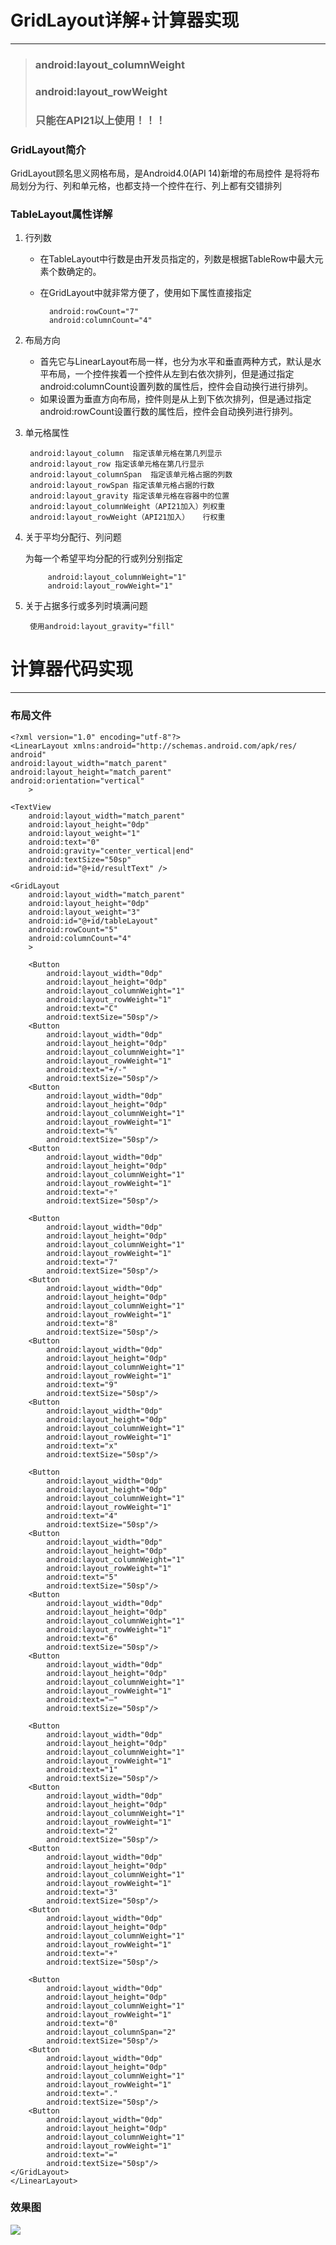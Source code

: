 # GridLayout详解+计算器实现 #
---
> ### android:layout_columnWeight 
> ### android:layout_rowWeight
> ### 只能在API21以上使用！！！ ###

### GridLayout简介 ###
GridLayout顾名思义网格布局，是Android4.0(API 14)新增的布局控件
是将将布局划分为行、列和单元格，也都支持一个控件在行、列上都有交错排列

### TableLayout属性详解 ###
1. 行列数
    - 在TableLayout中行数是由开发员指定的，列数是根据TableRow中最大元素个数确定的。
    - 在GridLayout中就非常方便了，使用如下属性直接指定
        
            android:rowCount="7"  
            android:columnCount="4"
2. 布局方向
    - 首先它与LinearLayout布局一样，也分为水平和垂直两种方式，默认是水平布局，一个控件挨着一个控件从左到右依次排列，但是通过指定android:columnCount设置列数的属性后，控件会自动换行进行排列。
    - 如果设置为垂直方向布局，控件则是从上到下依次排列，但是通过指定android:rowCount设置行数的属性后，控件会自动换列进行排列。
    
3. 单元格属性

        android:layout_column  指定该单元格在第几列显示
        android:layout_row 指定该单元格在第几行显示
        android:layout_columnSpan  指定该单元格占据的列数
        android:layout_rowSpan 指定该单元格占据的行数
        android:layout_gravity 指定该单元格在容器中的位置
        android:layout_columnWeight（API21加入）列权重
        android:layout_rowWeight（API21加入）   行权重

4. 关于平均分配行、列问题
    
    为每一个希望平均分配的行或列分别指定

            android:layout_columnWeight="1"
            android:layout_rowWeight="1"
    
    
    
    
5. 关于占据多行或多列时填满问题
        
        使用android:layout_gravity="fill"

# 计算器代码实现 #
---

### 布局文件 ###
    <?xml version="1.0" encoding="utf-8"?>
    <LinearLayout xmlns:android="http://schemas.android.com/apk/res/    android"
    android:layout_width="match_parent"
    android:layout_height="match_parent"
    android:orientation="vertical"
        >

    <TextView
        android:layout_width="match_parent"
        android:layout_height="0dp"
        android:layout_weight="1"
        android:text="0"
        android:gravity="center_vertical|end"
        android:textSize="50sp"
        android:id="@+id/resultText" />

    <GridLayout
        android:layout_width="match_parent"
        android:layout_height="0dp"
        android:layout_weight="3"
        android:id="@+id/tableLayout"
        android:rowCount="5"
        android:columnCount="4"
        >

        <Button
            android:layout_width="0dp"
            android:layout_height="0dp"
            android:layout_columnWeight="1"
            android:layout_rowWeight="1"
            android:text="C"
            android:textSize="50sp"/>
        <Button
            android:layout_width="0dp"
            android:layout_height="0dp"
            android:layout_columnWeight="1"
            android:layout_rowWeight="1"
            android:text="+/-"
            android:textSize="50sp"/>
        <Button
            android:layout_width="0dp"
            android:layout_height="0dp"
            android:layout_columnWeight="1"
            android:layout_rowWeight="1"
            android:text="%"
            android:textSize="50sp"/>
        <Button
            android:layout_width="0dp"
            android:layout_height="0dp"
            android:layout_columnWeight="1"
            android:layout_rowWeight="1"
            android:text="÷"
            android:textSize="50sp"/>

        <Button
            android:layout_width="0dp"
            android:layout_height="0dp"
            android:layout_columnWeight="1"
            android:layout_rowWeight="1"
            android:text="7"
            android:textSize="50sp"/>
        <Button
            android:layout_width="0dp"
            android:layout_height="0dp"
            android:layout_columnWeight="1"
            android:layout_rowWeight="1"
            android:text="8"
            android:textSize="50sp"/>
        <Button
            android:layout_width="0dp"
            android:layout_height="0dp"
            android:layout_columnWeight="1"
            android:layout_rowWeight="1"
            android:text="9"
            android:textSize="50sp"/>
        <Button
            android:layout_width="0dp"
            android:layout_height="0dp"
            android:layout_columnWeight="1"
            android:layout_rowWeight="1"
            android:text="x"
            android:textSize="50sp"/>

        <Button
            android:layout_width="0dp"
            android:layout_height="0dp"
            android:layout_columnWeight="1"
            android:layout_rowWeight="1"
            android:text="4"
            android:textSize="50sp"/>
        <Button
            android:layout_width="0dp"
            android:layout_height="0dp"
            android:layout_columnWeight="1"
            android:layout_rowWeight="1"
            android:text="5"
            android:textSize="50sp"/>
        <Button
            android:layout_width="0dp"
            android:layout_height="0dp"
            android:layout_columnWeight="1"
            android:layout_rowWeight="1"
            android:text="6"
            android:textSize="50sp"/>
        <Button
            android:layout_width="0dp"
            android:layout_height="0dp"
            android:layout_columnWeight="1"
            android:layout_rowWeight="1"
            android:text="—"
            android:textSize="50sp"/>

        <Button
            android:layout_width="0dp"
            android:layout_height="0dp"
            android:layout_columnWeight="1"
            android:layout_rowWeight="1"
            android:text="1"
            android:textSize="50sp"/>
        <Button
            android:layout_width="0dp"
            android:layout_height="0dp"
            android:layout_columnWeight="1"
            android:layout_rowWeight="1"
            android:text="2"
            android:textSize="50sp"/>
        <Button
            android:layout_width="0dp"
            android:layout_height="0dp"
            android:layout_columnWeight="1"
            android:layout_rowWeight="1"
            android:text="3"
            android:textSize="50sp"/>
        <Button
            android:layout_width="0dp"
            android:layout_height="0dp"
            android:layout_columnWeight="1"
            android:layout_rowWeight="1"
            android:text="+"
            android:textSize="50sp"/>

        <Button
            android:layout_width="0dp"
            android:layout_height="0dp"
            android:layout_columnWeight="1"
            android:layout_rowWeight="1"
            android:text="0"
            android:layout_columnSpan="2"
            android:textSize="50sp"/>
        <Button
            android:layout_width="0dp"
            android:layout_height="0dp"
            android:layout_columnWeight="1"
            android:layout_rowWeight="1"
            android:text="."
            android:textSize="50sp"/>
        <Button
            android:layout_width="0dp"
            android:layout_height="0dp"
            android:layout_columnWeight="1"
            android:layout_rowWeight="1"
            android:text="="
            android:textSize="50sp"/>
    </GridLayout>
    </LinearLayout>

### 效果图 ###
![](http://upload-images.jianshu.io/upload_images/2106579-b0ed74232c30ac8d.png?imageMogr2/auto-orient/strip%7CimageView2/2/w/1240)
